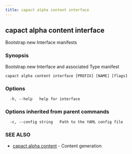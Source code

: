 ```yaml
---
title: capact alpha content interface
---
```


## capact alpha content interface

Bootstrap new Interface manifests

### Synopsis

Bootstrap new Interface and associated Type manifest

```
capact alpha content interface [PREFIX] [NAME] [flags]
```

### Options

```
  -h, --help   help for interface
```

### Options inherited from parent commands

```
  -c, --config string   Path to the YAML config file
```

### SEE ALSO

* [capact alpha content](capact_alpha_content.md)	 - Content generation

